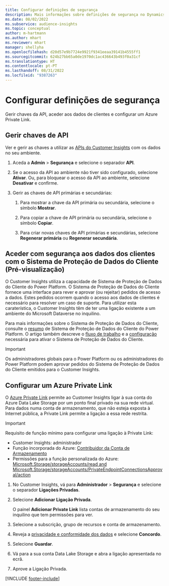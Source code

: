 ```yaml
---
title: Configurar definições de segurança
description: Mais informações sobre definições de segurança no Dynamics 365 Customer Insights.
ms.date: 08/02/2022
ms.subservice: audience-insights
ms.topic: conceptual
author: m-hartmann
ms.author: mhart
ms.reviewer: mhart
manager: shellyha
ms.openlocfilehash: d20d57e9b7724e9921f9341eeaa39141b4555ff1
ms.sourcegitcommit: 624b27bb65a0de1970dc1ac436643b493f0a31cf
ms.translationtype: HT
ms.contentlocale: pt-PT
ms.lasthandoff: 08/31/2022
ms.locfileid: "9387263"
---
```

# <a name="configure-security-settings"></a>Configurar definições de segurança

Gerir chaves da API, aceder aos dados de clientes e configurar um Azure Private Link.

## <a name="manage-api-keys"></a>Gerir chaves de API

Ver e gerir as chaves a utilizar as [APIs do Customer Insights](apis.md) com os dados no seu ambiente.

1. Aceda a **Admin** > **Segurança** e selecione o separador **API**.

1. Se o acesso da API ao ambiente não tiver sido configurado, selecione **Ativar**. Ou, para bloquear o acesso da API ao ambiente, selecione **Desativar** e confirme.

1. Gerir as chaves de API primárias e secundárias:

   1. Para mostrar a chave da API primária ou secundária, selecione o símbolo **Mostrar**.

   1. Para copiar a chave de API primária ou secundária, selecione o símbolo **Copiar**.

   1. Para criar novas chaves de API primárias e secundárias, selecione **Regenerar primária** ou **Regenerar secundária**.

## <a name="securely-access-customer-data-with-customer-lockbox-preview"></a>Aceder com segurança aos dados dos clientes com o Sistema de Proteção de Dados do Cliente (Pré-visualização)

O Customer Insights utiliza a capacidade de Sistema de Proteção de Dados do Cliente do Power Platform. O Sistema de Proteção de Dados do Cliente fornece uma interface para rever e aprovar (ou rejeitar) pedidos de acesso a dados. Estes pedidos ocorrem quando o acesso aos dados de clientes é necessário para resolver um caso de suporte. Para utilizar esta caraterística, o Customer Insights têm de ter uma ligação existente a um ambiente do Microsoft Dataverse no inquilino.

Para mais informações sobre o Sistema de Proteção de Dados do Cliente, consulte o [resumo](/power-platform/admin/about-lockbox#summary) de Sistema de Proteção de Dados do Cliente do Power Platform. O artigo também descreve o [fluxo de trabalho](/power-platform/admin/about-lockbox#workflow) e a [configuração](/power-platform/admin/about-lockbox#enable-the-lockbox-policy) necessária para ativar o Sistema de Proteção de Dados do Cliente.

> [!IMPORTANT]
> Os administradores globais para o Power Platform ou os administradores do Power Platform podem aprovar pedidos do Sistema de Proteção de Dados do Cliente emitidos para o Customer Insights.

## <a name="set-up-an-azure-private-link"></a>Configurar um Azure Private Link

O [Azure Private Link](/azure/private-link/private-link-overview) permite ao Customer Insights ligar à sua conta do Azure Data Lake Storage por um ponto final privado na sua rede virtual. Para dados numa conta de armazenamento, que não esteja exposta à Internet pública, a Private Link permite a ligação a essa rede restrita.

> [!IMPORTANT]
> Requisito de função mínimo para configurar uma ligação à Private Link:
>
> - Customer Insights: administrador
> - Função incorporada do Azure: [Contribuidor da Conta de Armazenamento](/azure/role-based-access-control/built-in-roles#storage-account-contributor)
> - Permissões para a função personalizada do Azure: [Microsoft.Storage/storageAccounts/read and Microsoft.Storage/storageAccounts/PrivateEndpointConnectionsApproval/action](/azure/role-based-access-control/resource-provider-operations#microsoftstorage)

1. No Customer Insights, vá para **Administrador** > **Segurança** e selecione o separador **Ligações Privadas**.

1. Selecione **Adicionar Ligação Privada**.

   O painel **Adicionar Private Link** lista contas de armazenamento do seu inquilino que tem permissões para ver.

1. Selecione a subscrição, grupo de recursos e conta de armazenamento.

1. Reveja a [privacidade e conformidade dos dados](connections.md#data-privacy-and-compliance) e selecione **Concordo**.

1. Selecione **Guardar**.

1. Vá para a sua conta Data Lake Storage e abra a ligação apresentada no ecrã.

1. Aprove a Ligação Privada.


[!INCLUDE [footer-include](includes/footer-banner.md)]
